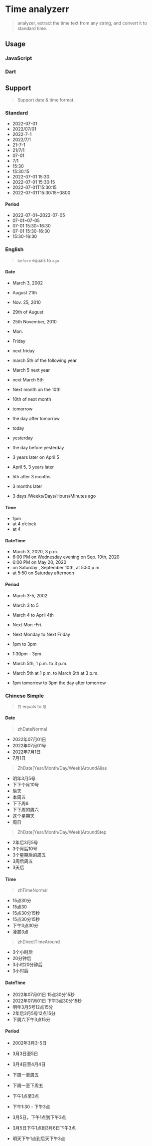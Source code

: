 # Time analyzerr
> analyzer, extract the time text from any string, and convert it to standard time.

## Usage
### JavaScript

### Dart
## Support
> Support date & time format.
### Standard
- 2022-07-01
- 2022/07/01
- 2022-7-1
- 2022/7/1
- 21-7-1
- 21/7/1
- 07-01
- 7/1
- 15:30
- 15:30:15
- 2022-07-01 15:30
- 2022-07-01 15:30:15
- 2022-07-01T15:30:15
- 2022-07-01T15:30:15+0800

#### Period
- 2022-07-01~2022-07-05
- 07-01~07-05
- 07-01 15:30~16:30
- 07-01 15:30-16:30
- 15:30-16:30

### English
> `before` equals to `ago`

#### Date
- March 3, 2002
- August 21th
- Nov. 25, 2010
- 29th of August
- 25th November, 2010

- Mon.
- Friday
- next friday

- march 5th of the following year
- March 5 next year
- next March 5th
- Next month on the 10th
- 10th of next month

- tomorrow
- the day after tomorrow
- today
- yesterday
- the day before yesterday


- 3 years later on April 5
- April 5, 3 years later
- 5th after 3 months

- 3 months later
- 3 days /Weeks/Days/Hours/Minutes ago

#### Time
- 1pm
- at 4 o’clock
- at 4

#### DateTime
- March 3, 2020, 3 p.m.
- 6:00 PM on Wednesday evening on Sep. 10th, 2020
- 6:00 PM on May 20, 2020
- on Saturday , September 10th, at 5:50 p.m.
- at 5:50 on Saturday afternoon

#### Period
- March 3-5, 2002
- March 3 to 5
- March 4 to April 4th
- Next Mon.-Fri.
- Next Monday to Next Friday

- 1pm to 3pm
- 1:30pm - 3pm

- March 5th, 1 p.m. to 3 p.m.
- March 5th at 1 p.m. to March 6th at 3 p.m.
- 1pm tomorrow to 3pm the day after tomorrow

### Chinese Simple
> `日` equals to `号`

#### Date
> zhDateNormal
- 2022年07月01日
- 2022年07月01号
- 2022年7月1日
- 7月1日


> ZhDate[Year/Month/Day/Week]AroundAlias
- 明年3月5号
- 下下个月10号
- 后天
- 本周五
- 下下周6
- 下下周的周六
- 这个星期天
- 周日

> ZhDate[Year/Month/Day/Week]AroundStep
- 2年后3月5号
- 3个月后10号
- 3个星期后的周五
- 3周后周五
- 3天后

#### Time
> zhTimeNormal
- 15点30分
- 15点30
- 15点30分15秒
- 15点30分15秒
- 下午3点30分
- 凌晨3点

> zhDirectTimeAround
- 3个小时后
- 20分钟后
- 3小时20分钟后
- 3小时后

#### DateTime
- 2022年07月01日 15点30分15秒
- 2022年07月01日 下午3点30分15秒
- 明年3月5号12点15分
- 2年后3月5号12点15分
- 下周六下午3点15分

#### Period
- 2002年3月3-5日
- 3月3日至5日
- 3月4日至4月4日
- 下周一至周五
- 下周一至下周五

- 下午1点至3点
- 下午1:30 - 下午3点

- 3月5日，下午1点到下午3点
- 3月5日下午1点到3月6日下午3点
- 明天下午1点到后天下午3点
